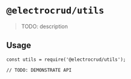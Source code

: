 # `@electrocrud/utils`

> TODO: description

## Usage

```
const utils = require('@electrocrud/utils');

// TODO: DEMONSTRATE API
```
